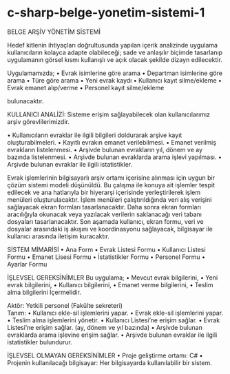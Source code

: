 # c-sharp-belge-yonetim-sistemi-1
BELGE ARŞİV YÖNETİM SİSTEMİ



Hedef kitlenin ihtiyaçları doğrultusunda yapılan içerik analizinde uygulama kullanıcıların kolayca adapte olabileceği; sade ve anlaşılır biçimde tasarlanıp uygulamanın görsel kısmı kullanışlı ve açık olacak şekilde dizayn edilecektir.

Uygulamamızda;
•	Evrak isimlerine göre arama
•	Departman isimlerine göre arama
•	Türe göre arama
•	Yeni evrak kaydı
•	Kullanıcı kayıt silme/ekleme
•	Evrak emanet alıp/verme
•	Personel kayıt silme/ekleme

 bulunacaktır.
 
 
 KULLANICI ANALİZİ:
Sisteme erişim sağlayabilecek olan kullanıcılarımız arşiv görevlilerimizdir.


•	Kullanıcıların evraklar ile ilgili bilgileri doldurarak arşive kayıt oluşturabilmeleri.
•	Kayıtlı evrakın emanet verilebilmesi.
•	Emanet verilmiş evrakların listelenmesi.
•	Arşivde bulunan evrakların yıl, dönem ve ay bazında listelenmesi.
•	Arşivde bulunan evraklarda arama işlevi yapılması.
•	Arşivde bulunan evraklar ile ilgili istatistikler.




Evrak işlemlerinin bilgisayarlı arşiv ortamı içerisine alınması için uygun bir çözüm sistemi modeli düşünüldü. Bu çalışma ile konuya ait işlemler tespit edilecek ve ana hatlarıyla bir hiyerarşi içerisinde yerleştirilerek işlem menüleri oluşturulacaktır. İşlem menüleri çalıştırıldığında veri alış verişini sağlayacak ekran formları tasarlanacaktır. Daha sonra ekran formları aracılığıyla okunacak veya yazılacak verilerin saklanacağı veri tabanı dosyaları tasarlanacaktır. Son aşamada kullanıcı, ekran formu, veri ve dosyalar arasındaki iş akışını ve koordinasyonu sağlayacak, bilgisayar ile kullanıcı arasında iletişim kuracaktır.

SİSTEM MİMARİSİ 
•	Ana Form
•	Evrak Listesi Formu
•	Kullanıcı Listesi Formu
•	Emanet Lisesi Formu
•	İstatistikler Formu
•	Personel Formu
•	Ayarlar Formu




İŞLEVSEL GEREKSİNİMLER
   Bu uygulama;
•	Mevcut evrak bilgilerini,
•	Yeni evrak bilgilerini,
•	Kullanıcı bilgilerini,
•	Emanet verme bilgilerini,
•	Teslim alma bilgilerini
İçermelidir.



Aktör: 
Yetkili personel (Fakülte sekreteri)                                
      Tanım:
•	Kullanıcı ekle-sil işlemlerini yapar.
•	Evrak ekle-sil işlemlerini yapar.
•	Teslim alma işlemlerini yönetir.
•	Kullanıcı Listesi’ne erişim sağlar.
•	Evrak Listesi’ne erişim sağlar.  (ay, dönem ve yıl bazında)
•	Arşivde bulunan evraklarda arama işlevine erişim sağlar.
•	Arşivde bulunan evraklar ile ilgili istatistikler bulundurur.

   İŞLEVSEL OLMAYAN GEREKSİNİMLER
•	Proje geliştirme ortamı: C#
•	Projenin kullanılacağı bilgisayar: Her bilgisayarda kullanılabilir bir sistem.


